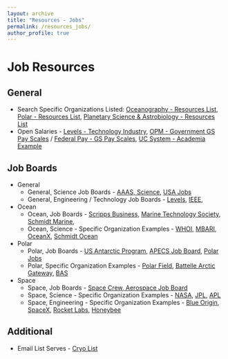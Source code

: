 ```yaml
---
layout: archive
title: "Resources - Jobs"
permalink: /resources_jobs/
author_profile: true
---
```


# Job Resources

## General
* Search Specific Organizations Listed: [Oceanography - Resources List](https://andrewdmullen.github.io/resources_oceanography/), [Polar - Resources List](https://andrewdmullen.github.io/resources_polar/), [Planetary Science & Astrobiology - Resources List](https://andrewdmullen.github.io/resources_planetary/)
* Open Salaries - [Levels - Technology Industry](https://www.levels.fyi/),  [OPM - Government GS Pay Scales](https://www.opm.gov/policy-data-oversight/pay-leave/salaries-wages/) / [Federal Pay - GS Pay Scales](https://www.federalpay.org/), [UC System - Academia Example](https://ucannualwage.ucop.edu/wage/)

## Job Boards
* General
	* General, Science Job Boards - [AAAS, Science](https://jobs.sciencecareers.org), [USA Jobs](https://www.usajobs.gov)
	* General, Engineering / Technology Job Boards - [Levels](https://www.levels.fyi/), [IEEE](https://jobs.ieee.org), 
* Ocean
	* Ocean, Job Boards - [Scripps Business](https://scrippsbusiness.ucsd.edu/job-board/), [Marine Technology Society](https://mtsociety.careerwebsite.com/), [Schmidt Marine](https://jobs.schmidtmarine.org/jobs), 
	* Ocean, Science - Specific Organization Examples - [WHOI](https://careers.whoi.edu/), [MBARI](https://www.mbari.org/about/careers/job-openings/), [OceanX](https://oceanx.org/forms/join-our-team/), [Schmidt Ocean](https://schmidtocean.org/apply/employment/)
* Polar
	* Polar, Job Boards - [US Antarctic Program](https://www.usap.gov/jobsandopportunities/), [APECS Job Board](https://www.apecs.is/career-resources/job-board.html), [Polar Jobs](https://polarjobs.com)
	* Polar, Specific Organization Examples - [Polar Field](https://www.polarfield.com/jobs), [Battelle Arctic Gateway](https://battellearcticgateway.org/careers-opportunities/), [BAS](https://www.bas.ac.uk/jobs/vacancies/)
* Space
	* Space, Job Boards - [Space Crew, Aerospace Job Board](https://spacecrew.com)
	* Space, Science - Specific Organization Examples - [NASA](https://www.nasa.gov/careers/), [JPL](https://www.jpl.jobs), [APL](https://www.jhuapl.edu/careers)
	* Space, Engineering - Specific Organization Examples -  [Blue Origin](https://www.blueorigin.com/careers/search), [SpaceX](https://www.spacex.com/careers/), [Rocket Labs](https://www.rocketlabusa.com/careers/positions/), [Honeybee](https://www.honeybeerobotics.com/about-us/careers/)

## Additional
* Email List Serves - [Cryo List](https://lists.cryolist.org/mailman/listinfo/cryolist)